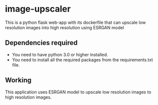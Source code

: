 # image-upscaler
This is a python flask web-app with its dockerfile that can upscale low resolution images into high resolution using ESRGAN model

## Dependencies required
- You need to have python 3.0 or higher installed.
- You need to install all the required packages from the requirements.txt file.

## Working
This application uses ESRGAN model to upscale low resolution images to high resolution images.
